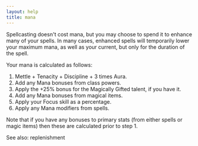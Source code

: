 ```yaml
---
layout: help
title: mana
---
```


Spellcasting doesn't cost mana, but you may choose to spend it to enhance many
of your spells.  In many cases, enhanced spells will temporarily lower your 
maximum mana, as well as your current, but only for the duration of the spell.

Your mana is calculated as follows:

1) Mettle + Tenacity + Discipline + 3 times Aura.
2) Add any Mana bonuses from class powers.
3) Apply the +25% bonus for the Magically Gifted talent, if you have it.
4) Add any Mana bonuses from magical items.
5) Apply your Focus skill as a percentage.
6) Apply any Mana modifiers from spells.

Note that if you have any bonuses to primary stats (from either spells or magic
items) then these are calculated prior to step 1.

See also: replenishment
